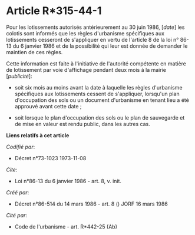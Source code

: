 # Article R*315-44-1

Pour les lotissements autorisés antérieurement au 30 juin 1986, [*date*] les colotis sont informés que les règles d'urbanisme
spécifiques aux lotissements cesseront de s'appliquer en vertu de l'article 8 de la loi n° 86-13 du 6 janvier 1986 et de la
possibilité qui leur est donnée de demander le maintien de ces règles.

Cette information est faite à l'initiative de l'autorité compétente en matière de lotissement par voie d'affichage pendant
deux mois à la mairie [*publicité*]:

- soit six mois au moins avant la date à laquelle les règles d'urbanisme spécifiques aux lotissements cessent de s'appliquer,
lorsqu'un plan d'occupation des sols ou un document d'urbanisme en tenant lieu a été approuvé avant cette date ;

- soit lorsque le plan d'occupation des sols ou le plan de sauvegarde et de mise en valeur est rendu public, dans les autres
cas.

**Liens relatifs à cet article**

_Codifié par_:

  - Décret n°73-1023 1973-11-08

_Cite_:

  - Loi n°86-13 du 6 janvier 1986 - art. 8, v. init.

_Créé par_:

  - Décret n°86-514 du 14 mars 1986 - art. 8 () JORF 16 mars 1986

_Cité par_:

  - Code de l'urbanisme - art. R*442-25 (Ab)
